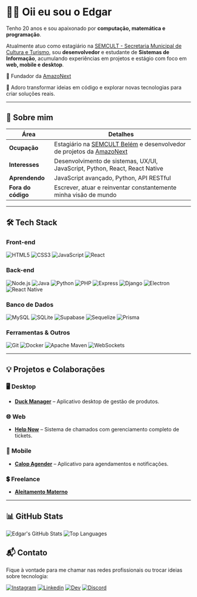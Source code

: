 # 👋🏼 Oii eu sou o Edgar

Tenho 20 anos e sou apaixonado por **computação, matemática e programação**.

Atualmente atuo como estagiário na [SEMCULT - Secretaria Municipal de Cultura e Turismo](https://prefeitura.belem.pa.gov.br/secretarias/semcult-secretaria-municipal-de-cultura-e-turismo/), sou **desenvolvedor** e estudante de **Sistemas de Informação**, acumulando experiências em projetos e estágio com foco em **web, mobile e desktop**.

👑 Fundador da [AmazoNext](https://github.com/amazonext)

🚀 Adoro transformar ideias em código e explorar novas tecnologias para criar soluções reais.

---

## 👤 Sobre mim

| Área | Detalhes |
|------|----------|
| **Ocupação** | Estagiário na [SEMCULT Belém](https://prefeitura.belem.pa.gov.br/secretarias/semcult-secretaria-municipal-de-cultura-e-turismo/) e desenvolvedor de projetos da [AmazoNext](https://github.com/amazonext)
| **Interesses** | Desenvolvimento de sistemas, UX/UI, JavaScript, Python, React, React Native |
| **Aprendendo** | JavaScript avançado, Python, API RESTful |
| **Fora do código** | Escrever, atuar e reinventar constantemente minha visão de mundo |

---

## 🛠️ Tech Stack

### Front-end
![HTML5](https://img.shields.io/badge/HTML5-E34F26?style=flat&logo=html5&logoColor=white)
![CSS3](https://img.shields.io/badge/CSS3-1572B6?style=flat&logo=css3&logoColor=white)
![JavaScript](https://img.shields.io/badge/JavaScript-ES6+-F7DF1E?style=flat&logo=javascript&logoColor=F7DF1E)
![React](https://img.shields.io/badge/React-20232A?style=flat&logo=react&logoColor=61DAFB)

### Back-end
![Node.js](https://img.shields.io/badge/Node.js-339933?style=flat&logo=node.js&logoColor=white)
![Java](https://img.shields.io/badge/Java-007396?style=flat&logo=openjdk&logoColor=white)
![Python](https://img.shields.io/badge/Python-3776AB?style=flat&logo=python&logoColor=white)
![PHP](https://img.shields.io/badge/PHP-777BB4?style=flat&logo=php&logoColor=white)
![Express](https://img.shields.io/badge/Express-000000?style=flat&logo=express&logoColor=white)
![Django](https://img.shields.io/badge/Django-092E20?style=flat&logo=django&logoColor=white)
![Electron](https://img.shields.io/badge/Electron-47848F?style=flat&logo=electron&logoColor=white)
![React Native](https://img.shields.io/badge/React_Native-20232A?style=flat&logo=react&logoColor=61DAFB)

### Banco de Dados
![MySQL](https://img.shields.io/badge/MySQL-4479A1?style=flat&logo=mysql&logoColor=white)
![SQLite](https://img.shields.io/badge/SQLite-003B57?style=flat&logo=sqlite&logoColor=white)
![Supabase](https://img.shields.io/badge/Supabase-3ECF8E?style=flat&logo=supabase&logoColor=white)
![Sequelize](https://img.shields.io/badge/Sequelize-52B0E7?style=flat&logo=sequelize&logoColor=white)
![Prisma](https://img.shields.io/badge/Prisma-0C344B?style=flat&logo=prisma&logoColor=white)

### Ferramentas & Outros
![Git](https://img.shields.io/badge/Git-F05032?style=flat&logo=git&logoColor=white)
![Docker](https://img.shields.io/badge/Docker-2496ED?style=flat&logo=docker&logoColor=white)
![Apache Maven](https://img.shields.io/badge/Maven-C71A36?style=flat&logo=apache-maven&logoColor=white)
![WebSockets](https://img.shields.io/badge/WebSockets-000000?style=flat&logo=socket.io&logoColor=white)

---

## 💡 Projetos e Colaborações

### 🖥️ Desktop
- **[Duck Manager](https://github.com/amazonext/duck-manager)** – Aplicativo desktop de gestão de produtos.

### 🌐 Web
- **[Help Now](https://github.com/eded001/help-now)** – Sistema de chamados com gerenciamento completo de tickets.

### 📱 Mobile
- **[Calop Agender](https://github.com/amazonext/calop-agender)** – Aplicativo para agendamentos e notificações.

### 💲 Freelance
- **[Aleitamento Materno](https://eded001.github.io/aleitamento-materno)**

---

## 📊 GitHub Stats

![Edgar's GitHub Stats](https://github-readme-stats.vercel.app/api?username=eded001&show_icons=true&theme=tokyonight)
![Top Languages](https://github-readme-stats.vercel.app/api/top-langs/?username=eded001&layout=compact&theme=tokyonight)

## 📬 Contato

Fique à vontade para me chamar nas redes profissionais ou trocar ideias sobre tecnologia:

[![Instagram](https://img.shields.io/badge/Instagram-E4405F?style=for-the-badge&logo=instagram&logoColor=white)](https://instagram.com/ed_ed001)
[![Linkedin](https://img.shields.io/badge/LinkedIn-0077B5?style=for-the-badge&logo=linkedin&logoColor=white)](https://www.linkedin.com/in/edgar-augusto/)
[![Dev](https://img.shields.io/badge/dev.to-0A0A0A?style=for-the-badge&logo=devdotto&logoColor=white)](https://www.dev.to/eded001)
[![Discord](https://img.shields.io/badge/Discord-7289DA?style=for-the-badge&logo=discord&logoColor=white)](https://discord.com/users/eded001)
